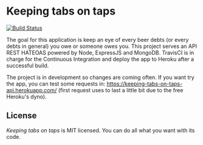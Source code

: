 # Keeping tabs on taps
[![Build Status](https://travis-ci.org/ramingar/keeping-tabs-on-taps-API.svg?branch=master)](https://travis-ci.org/ramingar/keeping-tabs-on-taps-API)

The goal for this application is keep an eye of every beer debts (or every debts in general) you owe or someone owes you.
This project serves an API REST HATEOAS powered by Node, ExpressJS and MongoDB. TravisCI is in charge for the Continuous
Integration and deploy the app to Heroku after a successful build.

The project is in development so changes are coming often. If you want try the app, you can test some requests in:
https://keeping-tabs-on-taps-api.herokuapp.com/ (first request uses to last a little bit due to the free Heroku's dyno).

## License

*Keeping tabs on taps* is MIT licensed. You can do all what you want with its code.